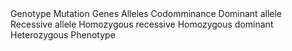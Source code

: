 <keywords topic="Genetic Terms">
  	<word definition="The genetic 'make up' of an organism.">Genotype</word>
		<word definition="A change in the base sequences of DNA that can be inherited by future generations.">Mutation</word>
		<word definition="Sections of DNA.">Genes</word>
		<word definition="Alternative forms of the same gene. There are usually two for each gene.">Alleles</word>
		<word definition="Where both alleles are expressed in the characteristics of an organism.">Codomminance</word>
		<word definition="Allele which expresses itself even when present with the recessive allele.">Dominant allele</word>
		<word definition="Allele which expresses itself only if present with another recessive allele.">Recessive allele</word>
		<word definition="Having both alleles recessive (one from the mother and one from the father).">Homozygous recessive</word>
		<word definition="Having both alleles dominant (one from the mother and one from the father).">Homozygous dominant</word>
		<word definition="Having one dominant and one recessive allele (one from the mother and one from the father).">Heterozygous</word>
		<word definition="The characteristics expressed in the organism as a result of its genotype.">Phenotype</word>
</keywords>
